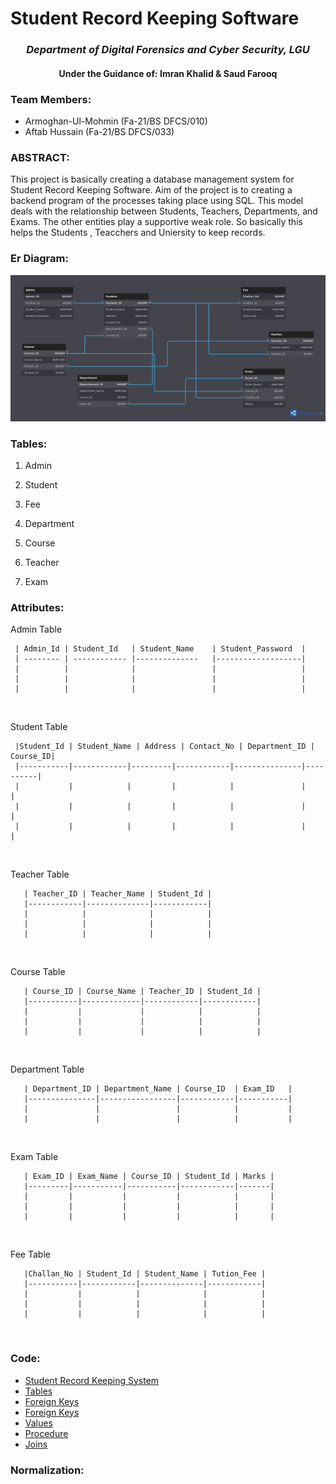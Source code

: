 # Student Record Keeping Software 
  ### <p align="center"> *Department of Digital Forensics and Cyber Security, LGU* </p>
   ####  <p align="center"> **Under the Guidance of: Imran Khalid & Saud Farooq** </p>



### **Team Members:**
  * Armoghan-Ul-Mohmin (Fa-21/BS DFCS/010)
  * Aftab Hussain  (Fa-21/BS DFCS/033)

### **ABSTRACT:**
   <p> This project is basically creating a database management system for Student Record Keeping Software. Aim of the project is to creating a backend program of the processes taking place using SQL. This model deals with the relationship between Students, Teachers, Departments, and Exams. The other entities play a supportive weak role. So basically this helps the Students , Teacchers and Uniersity to keep records.</p>

### **Er Diagram:**
<p align="center">
  <img src="/Er-Diagram/Er-Diagram-Dark.png"  title="Er Diagram(Dark)">
</p>

### **Tables:**
1. Admin <br>

2. Student <br>

3. Fee <br>

4. Department <br>

5. Course <br>

6. Teacher <br>

7. Exam <br>

### **Attributes:**

  Admin Table

     | Admin_Id | Student_Id   | Student_Name    | Student_Password  |
     | -------- | ------------ |--------------   |-------------------|
     |          |              |                 |                   |
     |          |              |                 |                   |
     |          |              |                 |                   |
<br>

  Student Table

     |Student_Id | Student_Name | Address | Contact_No | Department_ID | Course_ID|
     |-----------|------------|---------|------------|---------------|----------|
     |           |            |         |            |               |          | 
     |           |            |         |            |               |          |
     |           |            |         |            |               |          |
<br>

  Teacher Table

       | Teacher_ID | Teacher_Name | Student_Id |
       |------------|--------------|------------|
       |            |              |            |
       |            |              |            |
       |            |              |            |
<br>

  Course Table

       | Course_ID | Course_Name | Teacher_ID | Student_Id |
       |-----------|-------------|------------|------------|
       |           |             |            |            |
       |           |             |            |            |
       |           |             |            |            |
<br>

  Department Table

       | Department_ID | Department_Name | Course_ID  | Exam_ID   |
       |---------------|-----------------|------------|-----------|
       |               |                 |            |           |         
       |               |                 |            |           |         

<br>

  Exam Table

       | Exam_ID | Exam_Name | Course_ID | Student_Id | Marks |
       |---------|-----------|-----------|------------|-------|
       |         |           |           |            |       |
       |         |           |           |            |       |
       |         |           |           |            |       |

<br>

  Fee Table

       |Challan_No | Student_Id | Student_Name | Tution_Fee |
       |-----------|------------|--------------|------------|
       |           |            |              |            |
       |           |            |              |            |
       |           |            |              |            |
<br>

### **Code:**
- <a href="https://github.com/Armoghan-ul-Mohmin/Student-Record-Keeping-System/blob/main/Main.sql">Student Record Keeping System</a>
- <a href="https://github.com/Armoghan-ul-Mohmin/Student-Record-Keeping-System/blob/main/Docs/Tables.sql">Tables</a>
- <a href="https://github.com/Armoghan-ul-Mohmin/Student-Record-Keeping-System/blob/main/Docs/Primary%20Keys.sql">Foreign Keys</a>
- <a href="https://github.com/Armoghan-ul-Mohmin/Student-Record-Keeping-System/blob/main/Docs/Foreign%20Keys.sql">Foreign Keys</a>
- <a href="https://github.com/Armoghan-ul-Mohmin/Student-Record-Keeping-System/blob/main/Docs/Dumbing%20Values.sql">Values</a>
- <a href="https://github.com/Armoghan-ul-Mohmin/Student-Record-Keeping-System/blob/main/Docs/Procedure.sql">Procedure</a>
- <a href="https://github.com/Armoghan-ul-Mohmin/Student-Record-Keeping-System/blob/main/Docs/Joins.sql">Joins</a>


### **Normalization:**
